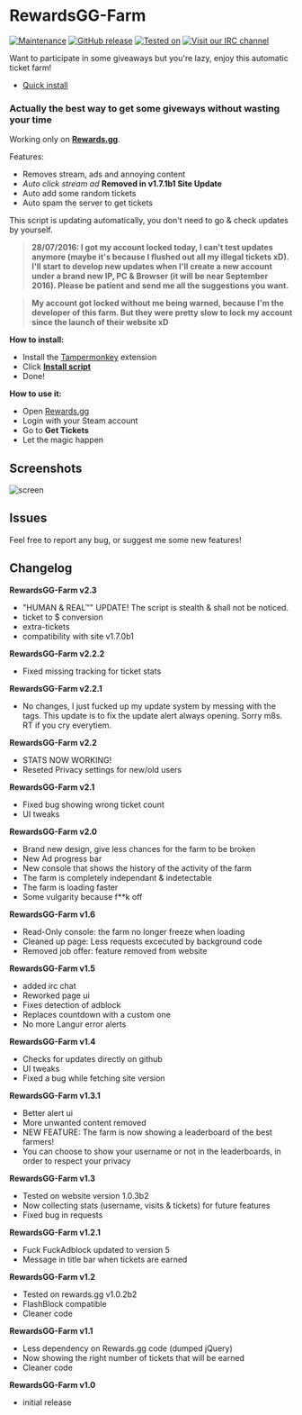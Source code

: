 # RewardsGG-Farm
[![Maintenance](https://img.shields.io/maintenance/yes/2016.svg)]() [![GitHub release](https://img.shields.io/github/release/DeathMiner/RewardsGG-Farm.svg)](https://github.com/DeathMiner/RewardsGG-Farm/releases/latest) [![Tested on](https://img.shields.io/badge/tested%20on-v1.7.0b1-orange.svg)]() [![Visit our IRC channel](https://kiwiirc.com/buttons/irc.kiwiirc.com/RewardsGGFarm.png)](https://kiwiirc.com/client/irc.kiwiirc.com/?&theme=mini#RewardsGGFarm)

Want to participate in some giveaways but you're lazy, enjoy this automatic ticket farm!

- [Quick install](https://github.com/DeathMiner/RewardsGG-Farm/raw/master/rewardsgg-farm.user.js)

### Actually the best way to get some giveways without wasting your time

Working only on **[Rewards.gg](https://rewards.gg)**.

Features:
- Removes stream, ads and annoying content
- _Auto click stream ad_ **Removed in v1.7.1b1 Site Update**
- Auto add some random tickets
- Auto spam the server to get tickets

This script is updating automatically, you don't need to go & check updates by yourself.

> **28/07/2016: I got my account locked today, I can't test updates anymore (maybe it's because I flushed out all my illegal tickets xD). I'll start to develop new updates when I'll create a new account under a brand new IP, PC & Browser (it will be near September 2016). Please be patient and send me all the suggestions you want.**

> **My account got locked without me being warned, because I'm the developer of this farm. But they were pretty slow to lock my account since the launch of their website xD**

**How to install:**
- Install the [Tampermonkey](http://tampermonkey.net/) extension
- Click **[Install script](https://github.com/DeathMiner/RewardsGG-Farm/raw/master/rewardsgg-farm.user.js)**
- Done!

**How to use it:**
- Open [Rewards.gg](https://rewards.gg)
- Login with your Steam account
- Go to **Get Tickets**
- Let the magic happen

## Screenshots
![screen](https://cloud.githubusercontent.com/assets/2797696/15590725/697a84de-2399-11e6-8d39-8b5abea78e55.png)

## Issues
Feel free to report any bug, or suggest me some new features!

## Changelog

**RewardsGG-Farm v2.3**
- "HUMAN & REAL™" UPDATE! The script is stealth & shall not be noticed.
- ticket to $ conversion
- extra-tickets
- compatibility with site v1.7.0b1

**RewardsGG-Farm v2.2.2**
- Fixed missing tracking for ticket stats

**RewardsGG-Farm v2.2.1**
- No changes, I just fucked up my update system by messing with the tags. This update is to fix the update alert always opening. Sorry m8s. RT if you cry everytiem.

**RewardsGG-Farm v2.2**
- STATS NOW WORKING!
- Reseted Privacy settings for new/old users

**RewardsGG-Farm v2.1**
- Fixed bug showing wrong ticket count
- UI tweaks

**RewardsGG-Farm v2.0**
- Brand new design, give less chances for the farm to be broken
- New Ad progress bar
- New console that shows the history of the activity of the farm
- The farm is completely independant & indetectable
- The farm is loading faster
- Some vulgarity because f**k off

**RewardsGG-Farm v1.6**
- Read-Only console: the farm no longer freeze when loading
- Cleaned up page: Less requests excecuted by background code
- Removed job offer: feature removed from website

**RewardsGG-Farm v1.5**
- added irc chat
- Reworked page ui
- Fixes detection of adblock
- Replaces countdown with a custom one
- No more Langur error alerts

**RewardsGG-Farm v1.4**
- Checks for updates directly on github
- UI tweaks
- Fixed a bug while fetching site version

**RewardsGG-Farm v1.3.1**
- Better alert ui
- More unwanted content removed
- NEW FEATURE: The farm is now showing a leaderboard of the best farmers!
- You can choose to show your username or not in the leaderboards, in order to respect your privacy

**RewardsGG-Farm v1.3**
- Tested on website version 1.0.3b2
- Now collecting stats (username, visits & tickets) for future features
- Fixed bug in requests

**RewardsGG-Farm v1.2.1**
- Fuck FuckAdblock updated to version 5
- Message in title bar when tickets are earned

**RewardsGG-Farm v1.2**
- Tested on rewards.gg v1.0.2b2
- FlashBlock compatible
- Cleaner code

**RewardsGG-Farm v1.1**
- Less dependency on Rewards.gg code (dumped jQuery)
- Now showing the right number of tickets that will be earned
- Cleaner code

**RewardsGG-Farm v1.0**
+ initial release
